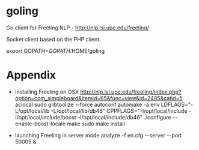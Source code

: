 goling
======

Go client for Freeling NLP - http://nlp.lsi.upc.edu/freeling/

Socket client based on the PHP client. 

export GOPATH=$GOPATH:$HOME/goling


# Appendix
 
 - installing Freeling on OSX http://nlp.lsi.upc.edu/freeling/index.php?option=com_simpleboard&Itemid=65&func=view&id=2485&catid=5
    aclocal
    sudo glibtoolize --force
    autoconf
    automake -a
    env LDFLAGS="-L/opt/local/lib -L/opt/local/lib/db46" CPPFLAGS="-I/opt/local/include -I/opt/local/include/boost -I/opt/local/include/db46" ./configure --enable-boost-locale 
    make 
    sudo make install


- launching Freeling in server mode
    analyze -f en.cfg  --server --port 50005 &